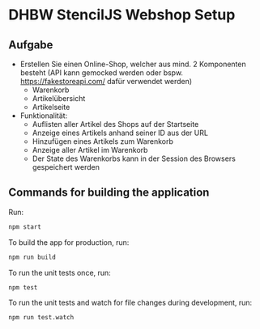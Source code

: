 # DHBW StencilJS Webshop Setup

## Aufgabe
- Erstellen Sie einen Online-Shop, welcher aus mind. 2 Komponenten besteht (API kann gemocked werden oder bspw. https://fakestoreapi.com/ dafür verwendet werden)
    - Warenkorb
    - Artikelübersicht 
    - Artikelseite
- Funktionalität:
  - Auflisten aller Artikel des Shops auf der Startseite
  - Anzeige eines Artikels anhand seiner ID aus der URL
  - Hinzufügen eines Artikels zum Warenkorb
  - Anzeige aller Artikel im Warenkorb
  - Der State des Warenkorbs kann in der Session des Browsers gespeichert werden

## Commands for building the application

Run:

```bash
npm start
```

To build the app for production, run:

```bash
npm run build
```

To run the unit tests once, run:

```
npm test
```

To run the unit tests and watch for file changes during development, run:

```
npm run test.watch
```
